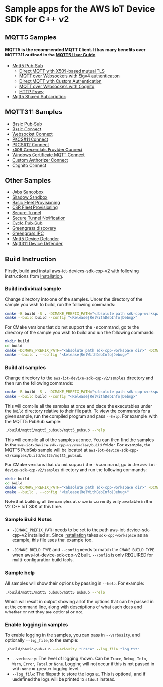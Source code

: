 # Sample apps for the AWS IoT Device SDK for C++ v2

## MQTT5 Samples
#### MQTT5 is the recommended MQTT Client. It has many benefits over MQTT311 outlined in the [MQTT5 User Guide](../documents/MQTT5_Userguide.md)
* [Mqtt5 Pub-Sub](./mqtt5/mqtt5_pubsub/README.md)
    + [Direct MQTT with X509-based mutual TLS](./mqtt5/mqtt5_pubsub/README.md#direct-mqtt-with-x509-based-mutual-tls)
    + [MQTT over Websockets with Sigv4 authentication](./mqtt5/mqtt5_pubsub/README.md#mqtt-over-websockets-with-sigv4-authentication)
    + [Direct MQTT with Custom Authentication](./mqtt5/mqtt5_pubsub/README.md#direct-mqtt-with-custom-authentication)
    + [MQTT over Websockets with Cognito](./mqtt5/mqtt5_pubsub/README.md#mqtt-over-websockets-with-cognito)
    + [HTTP Proxy](./mqtt5/mqtt5_pubsub/README.md#http-proxy)
* [Mqtt5 Shared Subscription](./mqtt5/mqtt5_shared_subscription/README.md)
## MQTT311 Samples
* [Basic Pub-Sub](./pub_sub/basic_pub_sub/README.md)
* [Basic Connect](./mqtt/basic_connect/README.md)
* [Websocket Connect](./mqtt/websocket_connect/README.md)
* [PKCS#11 Connect](./mqtt/pkcs11_connect/README.md)
* [PKCS#12 Connect](./mqtt/pkcs12_connect/README.md)
* [x509 Credentials Provider Connect](./mqtt/x509_credentials_provider_connect/README.md)
* [Windows Certificate MQTT Connect](./mqtt/windows_cert_connect/README.md)
* [Custom Authorizer Connect](./mqtt/custom_authorizer_connect/README.md)
* [Cognito Connect](./mqtt/cognito_connect/README.md)
## Other Samples
* [Jobs Sandobox](./jobs/job-sandbox/README.md)
* [Shadow Sandbox](./shadow/shadow-sandbox/README.md)
* [Basic Fleet Provisioning](./fleet_provisioning/provision_basic/README.md)
* [CSR Fleet Provisioning](./fleet_provisioning/provision_csr/README.md)
* [Secure Tunnel](./secure_tunneling/secure_tunnel/README.md)
* [Secure Tunnel Notification](./secure_tunneling/tunnel_notification/README.md)
* [Cycle Pub-Sub](./pub_sub/cycle_pub_sub/README.md)
* [Greengrass discovery](./greengrass/basic_discovery/README.md)
* [Greengrass IPC](./greengrass/ipc/README.md)
* [Mqtt5 Device Defender](./device_defender/mqtt5_basic_report/README.md)
* [Mqtt311 Device Defender](./device_defender/basic_report/README.md)

## Build Instruction

Firstly, build and install aws-iot-devices-sdk-cpp-v2 with following instructions from [Installation](../README.md#Installation).

### Build individual sample

Change directory into one of the samples. Under the directory of the sample you wish to build, run the following commands:

``` sh
cmake -B build -S . -DCMAKE_PREFIX_PATH="<absolute path sdk-cpp-workspace dir>" -DCMAKE_BUILD_TYPE="<Release|RelWithDebInfo|Debug>" .
cmake --build build --config "<Release|RelWithDebInfo|Debug>"
```

For CMake versions that do not support the `-B` command, go to the directory of the sample you wish to build and run the following commands:

``` sh
mkdir build
cd build
cmake -DCMAKE_PREFIX_PATH="<absolute path sdk-cpp-workspace dir>" -DCMAKE_BUILD_TYPE="<Release|RelWithDebInfo|Debug>" ..
cmake --build . --config "<Release|RelWithDebInfo|Debug>"
```

### Build all samples

Change directory to the `aws-iot-device-sdk-cpp-v2/samples` directory and then run the following commands:

```sh
cmake -B build -S . -DCMAKE_PREFIX_PATH="<absolute path sdk-cpp-workspace dir>" -DCMAKE_BUILD_TYPE="<Release|RelWithDebInfo|Debug>"
cmake --build build --config "<Release|RelWithDebInfo|Debug>"
```

This will compile all the samples at once and place the executables under the `build` directory relative to their file path. To view the commands for a given sample, run the compiled program and pass `--help`. For example, with the MQTT5 PubSub sample:

```sh
./build/mqtt5/mqtt5_pubsub/mqtt5_pubsub --help
```

This will compile all of the samples at once. You can then find the samples in the `aws-iot-device-sdk-cpp-v2/samples/build` folder. For example, the MQTT5 PubSub sample will be located at `aws-iot-device-sdk-cpp-v2/samples/build/mqtt5/mqtt5_pubsub`.

For CMake versions that do not support the `-B` command, go to the `aws-iot-device-sdk-cpp-v2/samples` directory and run the following commands:

``` sh
mkdir build
cd build
cmake -DCMAKE_PREFIX_PATH="<absolute path sdk-cpp-workspace dir>" -DCMAKE_BUILD_TYPE="<Release|RelWithDebInfo|Debug>" ..
cmake --build . --config "<Release|RelWithDebInfo|Debug>"
```

Note that building all the samples at once is currently only available in the V2 C++ IoT SDK at this time.

### Sample Build Notes

* `-DCMAKE_PREFIX_PATH` needs to be set to the path aws-iot-device-sdk-cpp-v2 installed at. Since [Installation](../README.md#Installation) takes `sdk-cpp-workspace` as an example, this file uses that example too.

* `-DCMAKE_BUILD_TYPE` and `--config` needs to match the `CMAKE_BUILD_TYPE` when aws-iot-device-sdk-cpp-v2 built. `--config` is only REQUIRED for multi-configuration build tools.

### Sample help

All samples will show their options by passing in `--help`. For example:

```sh
./build/mqtt5/mqtt5_pubsub/mqtt5_pubsub --help
```

Which will result in output showing all of the options that can be passed in at the command line, along with descriptions of what each does and whether or not they are optional or not.

### Enable logging in samples

To enable logging in the samples, you can pass in `--verbosity`, and optionally `--log_file`, to the sample:

```sh
./build/basic-pub-sub --verbosity "Trace" --log_file "log.txt"
```

* `--verbosity`: The level of logging shown. Can be `Trace`, `Debug`, `Info`, `Warn`, `Error`, `Fatal` or `None`. Logging will not occur if this is not passed in with `None` or greater logging level.
* `--log_file`: The filepath to store the logs at. This is optional, and if undefined the logs will be printed to `stdout` instead.
